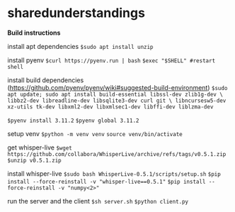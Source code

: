 # sharedunderstandings

**Build instructions**

install apt dependencies
`$sudo apt install unzip`

install pyenv
`$curl https://pyenv.run | bash`
`$exec "$SHELL" #restart shell`

install build dependencies (https://github.com/pyenv/pyenv/wiki#suggested-build-environment)
	`$sudo apt update; sudo apt install build-essential libssl-dev zlib1g-dev \
libbz2-dev libreadline-dev libsqlite3-dev curl git \
libncursesw5-dev xz-utils tk-dev libxml2-dev libxmlsec1-dev libffi-dev liblzma-dev`

`$pyenv install 3.11.2`
`$pyenv global 3.11.2`

setup venv
`$python -m venv venv`
`source venv/bin/activate`

get whisper-live
`$wget https://github.com/collabora/WhisperLive/archive/refs/tags/v0.5.1.zip`
`$unzip v0.5.1.zip`

install whisper-live
`$sudo bash WhisperLive-0.5.1/scripts/setup.sh`
`$pip install --force-reinstall -v "whisper-live==0.5.1"`
`$pip install --force-reinstall -v "numpy<2>"`

run the server and the client
`$sh server.sh`
`$python client.py`